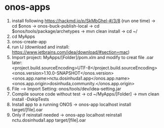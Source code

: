 # onos-apps
1. install following https://hackmd.io/p/SkMbGhel-#/3/8
(run one time)
-> cd $onos
-> onos-buck-publish-local 
-> cd $onos/tools/package/archetypes
-> mvn clean install
-> cd ~/
2. cd MyApps
3. onos-create-app
4. run IJ (download and install: https://www.jetbrains.com/idea/download/#section=mac)
5. Import project: MyApps/[Folder]/pom.xlm
and modify to creat file .oar later:  
        <properties>
        <project.build.sourceEncoding>UTF-8</project.build.sourceEncoding>
        <onos.version>1.10.0-SNAPSHOT</onos.version>
        <onos.app.name>nctu.dosinhuda1.app</onos.app.name>
        <onos.app.origin>dosinhuda,community.</onos.app.origin>
6. File --> Import Setting: onos/tools/dev/idea-setting.jar
7. Compile source code without test
-> cd ~/MyApps/[Folder]
-> mvn clean install -DskipTests
8. Install app to a running ONOS
-> onos-app localhost install target/[file].oar
9. Only if reinstall needed
-> onos-app localhost reinstall nctu.dosinhuda1.app target/[file].oar

